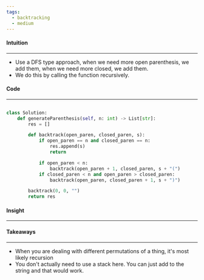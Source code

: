 ```yaml
---
tags:
  - backtracking
  - medium
---
```


#### Intuition
---
- Use a DFS type approach, when we need more open parenthesis, we add them, when we need more closed, we add them.
- We do this by calling the function recursively.
#### Code
---

```python

class Solution:
	def generateParenthesis(self, n: int) -> List[str]:
		res = []

		def backtrack(open_paren, closed_paren, s):
			if open_paren == n and closed_paren == n:
				res.append(s)
				return

			if open_paren < n:
				backtrack(open_paren + 1, closed_paren, s + "(")
			if closed_paren < n and open_paren > closed_paren:
				backtrack(open_paren, closed_paren + 1, s + ")")

		backtrack(0, 0, "")
		return res
```

#### Insight
---

#### Takeaways
---
- When you are dealing with different permutations of a thing, it's most likely recursion
- You don't actually need to use a stack here. You can just add to the string and that would work.